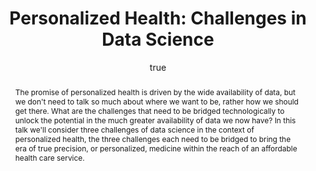 ---
abstract: The promise of personalized health is driven by the wide availability of
  data, but we don't need to talk so much about where we want to be, rather how we
  should get there. What are the challenges that need to be bridged technologically
  to unlock the potential in the much greater availability of data we now have? In
  this talk we'll consider three challenges of data science in the context of personalized
  health, the three challenges each need to be bridged to bring the era of true precision,
  or personalized, medicine within the reach of an affordable health care service.
author:
- family: Lawrence
  given: Neil D.
  gscholar: r3SJcvoAAAAJ
  institute: University of Sheffield
  twitter: lawrennd
  url: http://inverseprobability.com
categories:
- Lawrence-smgpd17
day: '12'
errata: []
key: Lawrence-smgpd17
layout: talk
month: 1
reveal: 2017-01-12-challenges-in-personalized-health.slides.html
section: pre
title: 'Personalized Health: Challenges in Data Science'
venue: SMGPD 2017
year: '2017'
---
